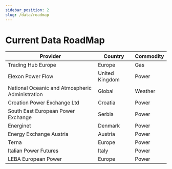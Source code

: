 ```yaml
---
sidebar_position: 2
slug: /data/roadmap
---
```

Current Data RoadMap
====================

|**Provider**|**Country**|**Commodity**|
|-|-|-|
|Trading Hub Europe|Europe|Gas|
|Elexon Power Flow |United Kingdom|Power|
|National Oceanic and Atmospheric Administration|Global|Weather|
|Croation Power Exchange Ltd|Croatia|Power|
|South East European Power Exchange|Serbia|Power|
|Energinet|Denmark|Power|
|Energy Exchange Austria|Austria|Power|
|Terna|Europe|Power|
|Italian Power Futures|Italy|Power|
|LEBA European Power|Europe|Power|

